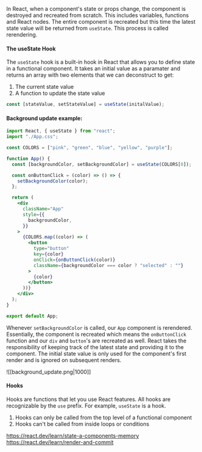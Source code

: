 
In React, when a component's state or props change, the component is destroyed and recreated from scratch. This includes variables, functions and React nodes.
The entire component is recreated but this time the latest state value will be returned from `useState`. This process is called rerendering.

#### The useState Hook
The `useState` hook is a built-in hook in React that allows you to define state in a functional component.
It takes an initial value as a paramater and returns an array with two elements that we can deconstruct to get:
1. The current state value
2. A function to update the state value

```jsx
const [stateValue, setStateValue] = useState(initalValue);
```

#### Background update example:
```jsx
import React, { useState } from "react";
import "./App.css";

const COLORS = ["pink", "green", "blue", "yellow", "purple"];

function App() {
  const [backgroundColor, setBackgroundColor] = useState(COLORS[0]);

  const onButtonClick = (color) => () => {
    setBackgroundColor(color);
  };

  return (
    <div
      className="App"
      style={{
        backgroundColor,
      }}
    >
      {COLORS.map((color) => (
        <button
          type="button"
          key={color}
          onClick={onButtonClick(color)}
          className={backgroundColor === color ? "selected" : ""}
        >
          {color}
        </button>
      ))}
    </div>
  );
}

export default App;
```

Whenever `setBackgroundColor` is called, our `App` component is rerendered.
Essentially, the component is recreated which means the `onButtonClick` function and our `div` and `button`'s are recreated as well.
React takes the responsibility of keeping track of the latest state and providing it to the component.
The initial state value is only used for the component's first render and is ignored on subsequent renders.

![[background_update.png|1000]]

#### Hooks
Hooks are functions that let you use React features. All hooks are recognizable by the `use` prefix. For example, `useState` is a hook.
1. Hooks can only be called from the top level of a functional component
2. Hooks can't be called from inside loops or conditions

https://react.dev/learn/state-a-components-memory
https://react.dev/learn/render-and-commit





